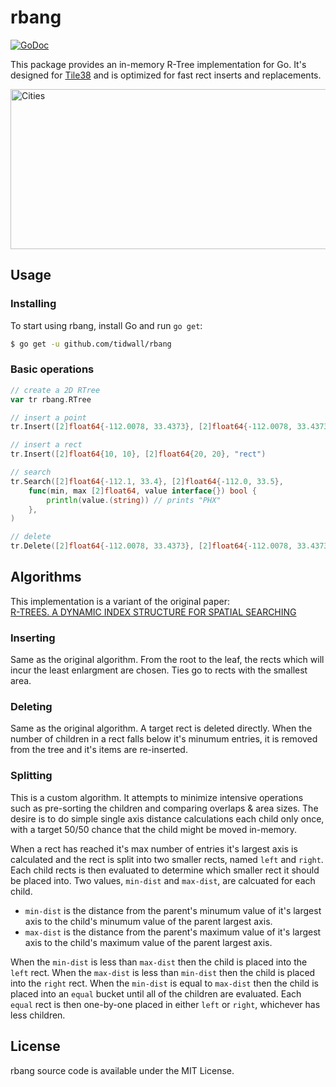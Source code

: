 # rbang

[![GoDoc](https://godoc.org/github.com/tidwall/rbang?status.svg)](https://godoc.org/github.com/tidwall/rbang)

This package provides an in-memory R-Tree implementation for Go. It's designed
for [Tile38](https://github.com/tidwall/tile38) and is optimized for fast rect 
inserts and replacements.

<img src="cities.png" width="512" height="256" border="0" alt="Cities">

## Usage

### Installing

To start using rbang, install Go and run `go get`:

```sh
$ go get -u github.com/tidwall/rbang
```

### Basic operations

```go
// create a 2D RTree
var tr rbang.RTree

// insert a point
tr.Insert([2]float64{-112.0078, 33.4373}, [2]float64{-112.0078, 33.4373}, "PHX")

// insert a rect
tr.Insert([2]float64{10, 10}, [2]float64{20, 20}, "rect")

// search 
tr.Search([2]float64{-112.1, 33.4}, [2]float64{-112.0, 33.5}, 
 	func(min, max [2]float64, value interface{}) bool {
		println(value.(string)) // prints "PHX"
	},
)

// delete 
tr.Delete([2]float64{-112.0078, 33.4373}, [2]float64{-112.0078, 33.4373}, "PHX")
```

## Algorithms

This implementation is a variant of the original paper:  
[R-TREES. A DYNAMIC INDEX STRUCTURE FOR SPATIAL SEARCHING](http://www-db.deis.unibo.it/courses/SI-LS/papers/Gut84.pdf)

### Inserting

Same as the original algorithm. From the root to the leaf, the rects which will incur the least enlargment are chosen. Ties go to rects with the smallest area.

### Deleting

Same as the original algorithm. A target rect is deleted directly. When the number of children in a rect falls below it's minumum entries, it is removed from the tree and it's items are re-inserted.

### Splitting

This is a custom algorithm.
It attempts to minimize intensive operations such as pre-sorting the children and comparing overlaps & area sizes.
The desire is to do simple single axis distance calculations each child only once, with a target 50/50 chance that the child might be moved in-memory.

When a rect has reached it's max number of entries it's largest axis is calculated and the rect is split into two smaller rects, named `left` and `right`.
Each child rects is then evaluated to determine which smaller rect it should be placed into.
Two values, `min-dist` and `max-dist`, are calcuated for each child. 

- `min-dist` is the distance from the parent's minumum value of it's largest axis to the child's minumum value of the parent largest axis.
- `max-dist` is the distance from the parent's maximum value of it's largest axis to the child's maximum value of the parent largest axis.

When the `min-dist` is less than `max-dist` then the child is placed into the `left` rect. 
When the `max-dist` is less than `min-dist` then the child is placed into the `right` rect. 
When the `min-dist` is equal to `max-dist` then the child is placed into an `equal` bucket until all of the children are evaluated.
Each `equal` rect is then one-by-one placed in either `left` or `right`, whichever has less children.

## License

rbang source code is available under the MIT License.

